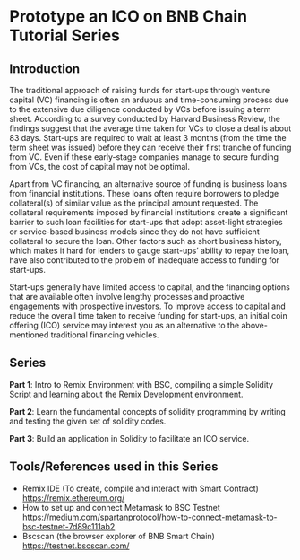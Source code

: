 # Prototype an ICO on BNB Chain Tutorial Series

## Introduction

The traditional approach of raising funds for start-ups through venture capital (VC) financing is often an arduous and time-consuming process due to the extensive due diligence conducted by VCs before issuing a term sheet. According to a survey conducted by Harvard Business Review, the findings suggest that the average time taken for VCs to close a deal is about 83 days. Start-ups are required to wait at least 3 months (from the time the term sheet was issued) before they can receive their first tranche of funding from VC. Even if these early-stage companies manage to secure funding from VCs, the cost of capital may not be optimal.

Apart from VC financing, an alternative source of funding is business loans from financial institutions. These loans often require borrowers to pledge collateral(s) of similar value as the principal amount requested. The collateral requirements imposed by financial institutions create a significant barrier to such loan facilities for start-ups that adopt asset-light strategies or service-based business models since they do not have sufficient collateral to secure the loan. Other factors such as short business history, which makes it hard for lenders to gauge start-ups’ ability to repay the loan, have also contributed to the problem of inadequate access to funding for start-ups.

Start-ups generally have limited access to capital, and the financing options that are available often involve lengthy processes and proactive engagements with prospective investors. To improve access to capital and reduce the overall time taken to receive funding for start-ups, an initial coin offering (ICO) service may interest you as an alternative to the above-mentioned traditional financing vehicles.

## Series

**Part 1**: Intro to Remix Environment with BSC, compiling a simple Solidity Script and learning about the Remix Development environment.

**Part 2**: Learn the fundamental concepts of solidity programming by writing and testing the given set of solidity codes.

**Part 3**: Build an application in Solidity to facilitate an ICO service.

## Tools/References used in this Series

- Remix IDE (To create, compile and interact with Smart Contract) <https://remix.ethereum.org/>
- How to set up and connect Metamask to BSC Testnet <https://medium.com/spartanprotocol/how-to-connect-metamask-to-bsc-testnet-7d89c111ab2>
- Bscscan (the browser explorer of BNB Smart Chain) <https://testnet.bscscan.com/>

<!-- ## Steps
Since BSC was created after BC, there are some tokens on BC issued earlier are not existing on BSC yet. In the below steps we will issue a token called BCC (BNB Chain Club token) with a total circulation of 21,000,000 on testnet of BNB Beacon Chain and BNB Smart Chain (BSC).

### Issue token BCC on BNB Beacon Chain
1. Import your account mnemonic into tbnbcli and set a passphrase

&nbsp;&nbsp;&nbsp;&nbsp;`$ tbnbcli keys add isaackey --recover`

&nbsp;&nbsp;&nbsp;&nbsp;(The key name after add is customized, here just use isaackey for an example.) -->
